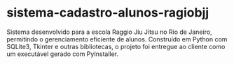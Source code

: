 # sistema-cadastro-alunos-ragiobjj
Sistema desenvolvido para a escola Raggio Jiu Jitsu no Rio de Janeiro, permitindo o gerenciamento eficiente de alunos. Construído em Python com SQLite3, Tkinter e outras bibliotecas, o projeto foi entregue ao cliente como um executável gerado com PyInstaller.
